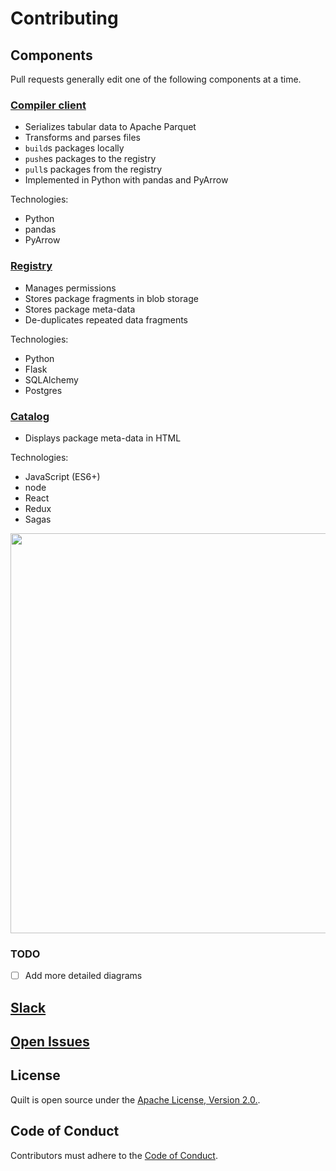 # Contributing

## Components

Pull requests generally edit one of the following components at a time.

### [Compiler client](../compiler/)
* Serializes tabular data to Apache Parquet
* Transforms and parses files
* `build`s packages locally
* `push`es packages to the registry
* `pull`s packages from the registry
* Implemented in Python with pandas and PyArrow

Technologies:
* Python
* pandas
* PyArrow

### [Registry](../registry/)
* Manages permissions
* Stores package fragments in blob storage
* Stores package meta-data
* De-duplicates repeated data fragments

Technologies:
* Python
* Flask
* SQLAlchemy
* Postgres

### [Catalog](../catalog/)
* Displays package meta-data in HTML

Technologies:
* JavaScript (ES6+)
* node
* React
* Redux
* Sagas

<img width="640" src="https://raw.githubusercontent.com/quiltdata/resources/master/img/arch.png" />

### TODO
* [ ] Add more detailed diagrams

## [Slack](https://slack.quiltdata.com/)

## [Open Issues](https://github.com/quiltdata/quilt/issues)

## License
Quilt is open source under the [Apache License, Version 2.0.](../LICENSE).

## Code of Conduct
Contributors must adhere to the [Code of Conduct](docs/CODE_OF_CONDUCT.md).
